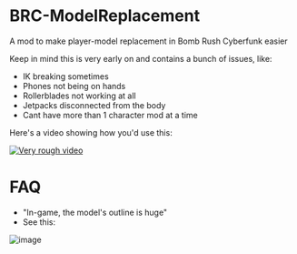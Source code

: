 # BRC-ModelReplacement
 A mod to make player-model replacement in Bomb Rush Cyberfunk easier

 Keep in mind this is very early on and contains a bunch of issues, like:
* IK breaking sometimes
* Phones not being on hands
* Rollerblades not working at all
* Jetpacks disconnected from the body
* Cant have more than 1 character mod at a time


Here's a video showing how you'd use this:

[![Very rough video](https://img.youtube.com/vi/BoFOzLmoFgA/0.jpg)](https://www.youtube.com/watch?v=BoFOzLmoFgA)

# FAQ

* "In-game, the model's outline is huge"
* See this:


![image](https://github.com/TheSmallBlue/BRC-ModelReplacement/assets/24967815/ff537217-5f0e-425b-9bcc-abfa7bf25fe6)

